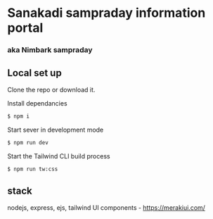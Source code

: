 # Sanakadi sampraday information portal
### aka Nimbark sampraday

## Local set up

Clone the repo or download it.

Install dependancies
```sh
$ npm i
```

Start sever in development mode
```sh
$ npm run dev
```

Start the Tailwind CLI build process
```sh
$ npm run tw:css
```

## stack
nodejs, express, ejs, tailwind
UI components - https://merakiui.com/
